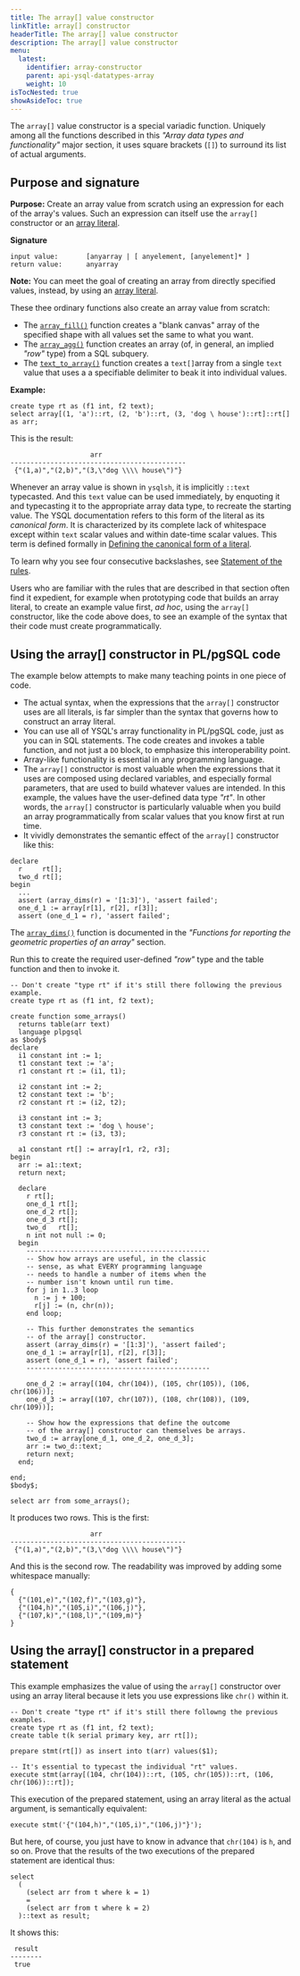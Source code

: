 ```yaml
---
title: The array[] value constructor
linkTitle: array[] constructor
headerTitle: The array[] value constructor
description: The array[] value constructor
menu:
  latest:
    identifier: array-constructor
    parent: api-ysql-datatypes-array
    weight: 10
isTocNested: true
showAsideToc: true
---
```


The `array[]` value constructor is a special variadic function. Uniquely among all the functions described in this _"Array data types and functionality"_ major section, it uses square brackets (`[]`) to surround its list of actual arguments.

## Purpose and signature

**Purpose:** Create an array value from scratch using an expression for each of the array's values. Such an expression can itself use the `array[]` constructor or an [array literal](../literals/). 

**Signature** 
```
input value:       [anyarray | [ anyelement, [anyelement]* ]
return value:      anyarray
```
**Note:** You can meet the goal of creating an array from directly specified values, instead, by using an [array literal](../literals/).

These thee ordinary functions also create an array value from scratch:

- The [`array_fill()`](../functions-operators/array-fill/) function creates a "blank canvas" array of the specified shape with all values set the same to what you want.
- The [`array_agg()`](../functions-operators/array-agg-unnest/#array-agg) function creates an array (of, in general, an implied _"row"_ type) from a SQL subquery.
- The [`text_to_array()`](../functions-operators/string-to-array/) function creates a `text[]`array from a single `text` value that uses a a specifiable delimiter to beak it into individual values.

**Example:**
```postgresql
create type rt as (f1 int, f2 text);
select array[(1, 'a')::rt, (2, 'b')::rt, (3, 'dog \ house')::rt]::rt[] as arr;
```
This is the result:
```
                    arr                     
--------------------------------------------
 {"(1,a)","(2,b)","(3,\"dog \\\\ house\")"}
```
Whenever an array value is shown in `ysqlsh`, it is implicitly `::text` typecasted. And this `text` value can be used immediately, by enquoting it and typecasting it to the appropriate array data type, to recreate the starting value. The YSQL documentation refers to this form of the literal as its _canonical form_. It is characterized by its complete lack of whitespace except within `text` scalar values and within date-time scalar values. This term is defined formally in [Defining the canonical form of a literal](../literals/text-typecasting-and-literals/#defining-the-canonical-form-of-a-literal).

To learn why you see four consecutive backslashes, see [Statement of the rules](../literals/array-of-rows/#statement-of-the-rules).

Users who are familiar with the rules that are described in that section often find it expedient, for example when prototyping code that builds an array literal, to create an example value first, _ad hoc_, using the `array[]` constructor, like the code above does, to see an example of the syntax that their code must create programmatically.

## Using the array[] constructor in PL/pgSQL code

The example below attempts to make many teaching points in one piece of code.

- The actual syntax, when the expressions that the `array[]` constructor uses are all literals, is far simpler than the syntax that governs how to construct an array literal.
- You can use all of YSQL's array functionality in PL/pgSQL code, just as you can in SQL statements. The code creates and invokes a table function, and not just a `DO` block, to emphasize this interoperability point.
- Array-like functionality is essential in any programming language.
- The `array[]` constructor is most valuable when the expressions that it uses are composed using declared variables, and especially formal parameters, that are used to build whatever values are intended. In this example, the values have the user-defined data type _"rt"_. In other words, the `array[]` constructor is particularly valuable when you build an array programmatically from scalar values that you know first at run time.
- It vividly demonstrates the semantic effect of the `array[]` constructor like this:
```
declare
  r     rt[];
  two_d rt[];
begin
  ...
  assert (array_dims(r) = '[1:3]'), 'assert failed';
  one_d_1 := array[r[1], r[2], r[3]];
  assert (one_d_1 = r), 'assert failed';
```
The [`array_dims()`](../functions-operators/properties/#array-dims) function is documented in the _"Functions for reporting the geometric properties of an array"_ section.

Run this to create the required user-defined _"row"_ type and the table function and then to invoke it.

```postgresql
-- Don't create "type rt" if it's still there following the previous example.
create type rt as (f1 int, f2 text);

create function some_arrays()
  returns table(arr text)
  language plpgsql
as $body$
declare
  i1 constant int := 1;
  t1 constant text := 'a';
  r1 constant rt := (i1, t1);

  i2 constant int := 2;
  t2 constant text := 'b';
  r2 constant rt := (i2, t2);

  i3 constant int := 3;
  t3 constant text := 'dog \ house';
  r3 constant rt := (i3, t3);

  a1 constant rt[] := array[r1, r2, r3];
begin
  arr := a1::text;
  return next;

  declare
    r rt[];
    one_d_1 rt[];
    one_d_2 rt[];
    one_d_3 rt[];
    two_d   rt[];
    n int not null := 0;
  begin
    ----------------------------------------------
    -- Show how arrays are useful, in the classic
    -- sense, as what EVERY programming language
    -- needs to handle a number of items when the
    -- number isn't known until run time.
    for j in 1..3 loop
      n := j + 100;
      r[j] := (n, chr(n));
    end loop;

    -- This further demonstrates the semantics
    -- of the array[] constructor.
    assert (array_dims(r) = '[1:3]'), 'assert failed';
    one_d_1 := array[r[1], r[2], r[3]];
    assert (one_d_1 = r), 'assert failed';
    ----------------------------------------------

    one_d_2 := array[(104, chr(104)), (105, chr(105)), (106, chr(106))];
    one_d_3 := array[(107, chr(107)), (108, chr(108)), (109, chr(109))];

    -- Show how the expressions that define the outcome
    -- of the array[] constructor can themselves be arrays.
    two_d := array[one_d_1, one_d_2, one_d_3];
    arr := two_d::text;
    return next;
  end;
  
end;
$body$;

select arr from some_arrays();
```
It produces two rows. This is the first:

```
                    arr                     
--------------------------------------------
 {"(1,a)","(2,b)","(3,\"dog \\\\ house\")"}
```

And this is the second row. The readability was improved by adding some whitespace manually:

```
{
  {"(101,e)","(102,f)","(103,g)"},
  {"(104,h)","(105,i)","(106,j)"},
  {"(107,k)","(108,l)","(109,m)"}
}
```

## Using the array[] constructor in a prepared statement

This example emphasizes the value of using the `array[]` constructor over using an array literal because it lets you use expressions like `chr()` within it.
```postgresql
-- Don't create "type rt" if it's still there followng the previous examples.
create type rt as (f1 int, f2 text);
create table t(k serial primary key, arr rt[]);

prepare stmt(rt[]) as insert into t(arr) values($1);

-- It's essential to typecast the individual "rt" values.
execute stmt(array[(104, chr(104))::rt, (105, chr(105))::rt, (106, chr(106))::rt]);
```
This execution of the prepared statement, using an array literal as the actual argument, is semantically equivalent:
```postgresql
execute stmt('{"(104,h)","(105,i)","(106,j)"}');
```
But here, of course, you just have to know in advance that `chr(104)` is `h`, and so on. Prove that the results of the two executions of the prepared statement are identical thus:

```postgresql
select
  (
    (select arr from t where k = 1)
    =
    (select arr from t where k = 2)
  )::text as result;
```

It shows this:

```
 result 
--------
 true
```

